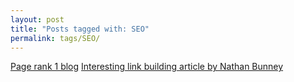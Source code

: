 ```yaml
---
layout: post
title: "Posts tagged with: SEO"
permalink: tags/SEO/
---
```

[Page rank 1 blog](/2012/02/page-rank-1-blog)
[Interesting link building article by Nathan Bunney](/2012/01/interesting-link-building-article-by)
